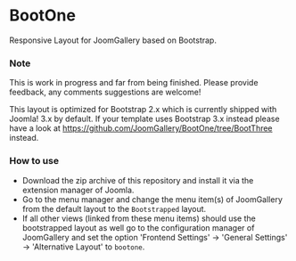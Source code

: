 # BootOne
Responsive Layout for JoomGallery based on Bootstrap.

### Note
This is work in progress and far from being finished. Please provide feedback, any comments suggestions are welcome!

This layout is optimized for Bootstrap 2.x which is currently shipped with Joomla! 3.x by default. If your template uses Bootstrap 3.x instead please have a look at https://github.com/JoomGallery/BootOne/tree/BootThree instead.

### How to use
- Download the zip archive of this repository and install it via the extension manager of Joomla.
- Go to the menu manager and change the menu item(s) of JoomGallery from the default layout to the ```Bootstrapped``` layout.
- If all other views (linked from these menu items) should use the bootstrapped layout as well go to the configuration manager of JoomGallery and set the option 'Frontend Settings' -> 'General Settings' -> 'Alternative Layout' to ```bootone```.
